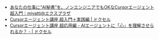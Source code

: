 - [あなたの仕事に“AI秘書”を。ノンエンジニアでもOKなCursorエージェント超入門｜miyatti@エクスプラザ](https://note.com/miyatad/n/nae304a0024af)
- [Cursorエージェント講座 超入門＋実践編 | ドクセル](https://docswell.com/s/miyatti/Z6VDGV-2025-03-30-192815#p1)
- [Cursorエージェント講座 超応用編 - AIエージェントに「心」を理解させられるか？ - | ドクセル](https://docswell.com/s/miyatti/KN182G-2025-03-21-202746#p1)